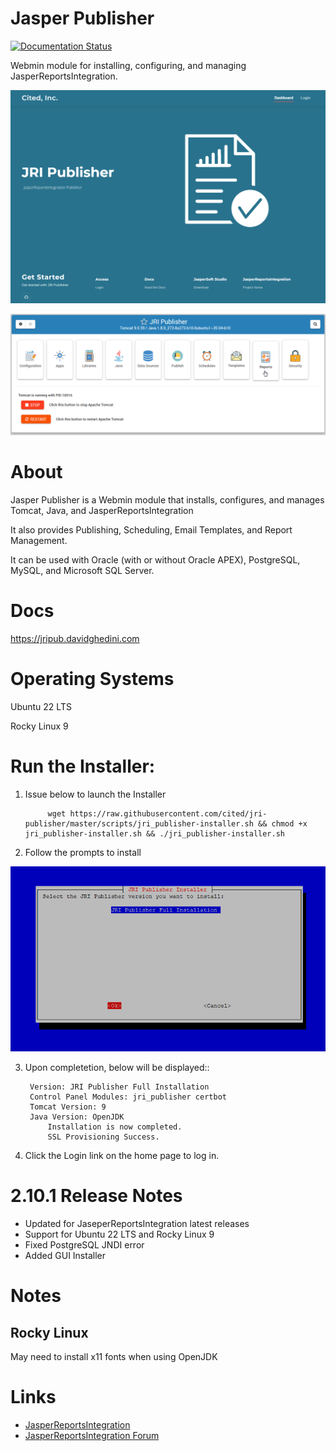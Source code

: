 # Jasper Publisher

[![Documentation Status](https://readthedocs.org/projects/jri-publisher/badge/?version=latest)](https://jripub.davidghedini.com/en/latest/?badge=latest)

Webmin module for installing, configuring, and managing JasperReportsIntegration.



![JRI Publisher](docs/_static/JRI-Publisher-Landing.png)


![JRI Publisher](docs/_static/JRI-Publisher-Main.png)



# About

Jasper Publisher is a Webmin module that installs, configures, and manages Tomcat, Java, and JasperReportsIntegration

It also provides Publishing, Scheduling, Email Templates, and Report Management.

It can be used with Oracle (with or without Oracle APEX), PostgreSQL, MySQL, and Microsoft SQL Server.

# Docs

https://jripub.davidghedini.com

# Operating Systems

Ubuntu 22 LTS

Rocky Linux 9

# Run the Installer:

1. Issue below to launch the Installer


            wget https://raw.githubusercontent.com/cited/jri-publisher/master/scripts/jri_publisher-installer.sh && chmod +x jri_publisher-installer.sh && ./jri_publisher-installer.sh


3. Follow the prompts to install

![JRI Publisher](docs/_static/JRI-Installer.png) 

3. Upon completetion, below will be displayed::

        Version: JRI Publisher Full Installation
        Control Panel Modules: jri_publisher certbot
        Tomcat Version: 9
        Java Version: OpenJDK
            Installation is now completed.
            SSL Provisioning Success.


4. Click the Login link on the home page to log in.

# 2.10.1 Release Notes

* Updated for JaseperReportsIntegration latest releases
* Support for Ubuntu 22 LTS and Rocky Linux 9
* Fixed PostgreSQL JNDI error
* Added GUI Installer

# Notes
## Rocky Linux
May need to install x11 fonts when using OpenJDK

# Links
- [JasperReportsIntegration](https://github.com/daust/JasperReportsIntegration)
- [JasperReportsIntegration Forum](https://gitq.com/daust/JasperReportsIntegration)
